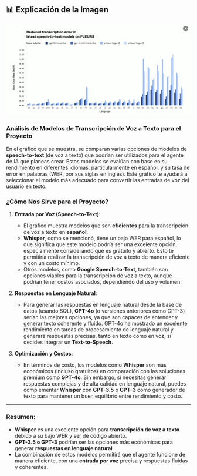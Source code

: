 ## 📊 Explicación de la Imagen

![Descripción de la imagen](Imagenes/transcription.png)


### **Análisis de Modelos de Transcripción de Voz a Texto para el Proyecto**

En el gráfico que se muestra, se comparan varias opciones de modelos de **speech-to-text** (de voz a texto) que podrían ser utilizados para el agente de IA que planeas crear. Estos modelos se evalúan con base en su rendimiento en diferentes idiomas, particularmente en español, y su tasa de error en palabras (WER, por sus siglas en inglés). Este gráfico te ayudará a seleccionar el modelo más adecuado para convertir las entradas de voz del usuario en texto.

### **¿Cómo Nos Sirve para el Proyecto?**

1. **Entrada por Voz (Speech-to-Text)**:
   - El gráfico muestra modelos que son **eficientes** para la transcripción de voz a texto en **español**. 
   - **Whisper**, como se mencionó, tiene un bajo WER para español, lo que significa que este modelo podría ser una excelente opción, especialmente considerando que es gratuito y abierto. Esto te permitiría realizar la transcripción de voz a texto de manera eficiente y con un costo mínimo.
   - Otros modelos, como **Google Speech-to-Text**, también son opciones viables para la transcripción de voz a texto, aunque podrían tener costos asociados, dependiendo del uso y volumen.

2. **Respuestas en Lenguaje Natural**:
   - Para generar las respuestas en lenguaje natural desde la base de datos (usando SQL), **GPT-4o** (o versiones anteriores como GPT-3) serían las mejores opciones, ya que son capaces de entender y generar texto coherente y fluido. GPT-4o ha mostrado un excelente rendimiento en tareas de procesamiento de lenguaje natural y generará respuestas precisas, tanto en texto como en voz, si decides integrar un **Text-to-Speech**.

3. **Optimización y Costos**:
   - En términos de costo, los modelos como **Whisper** son más económicos (incluso gratuitos) en comparación con las soluciones premium como **GPT-4o**. Sin embargo, si necesitas generar respuestas complejas y de alta calidad en lenguaje natural, puedes complementar **Whisper** con **GPT-3.5** o **GPT-3** como generador de texto para mantener un buen equilibrio entre rendimiento y costo.

---

### **Resumen:**
- **Whisper** es una excelente opción para **transcripción de voz a texto** debido a su bajo WER y ser de código abierto.
- **GPT-3.5 o GPT-3** podrían ser las opciones más económicas para generar **respuestas en lenguaje natural**.
- La combinación de estos modelos permitirá que el agente funcione de manera eficiente, con una **entrada por voz** precisa y respuestas fluidas y coherentes.
